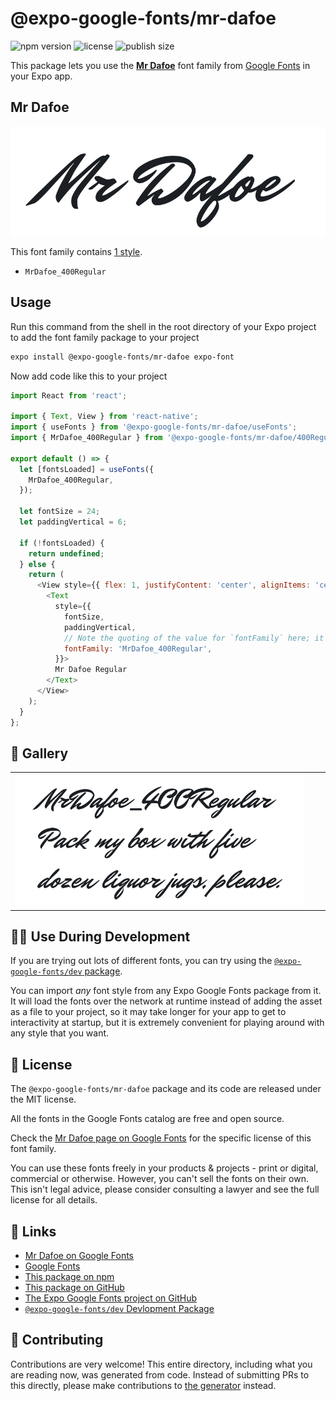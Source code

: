 # @expo-google-fonts/mr-dafoe

![npm version](https://flat.badgen.net/npm/v/@expo-google-fonts/mr-dafoe)
![license](https://flat.badgen.net/github/license/expo/google-fonts)
![publish size](https://flat.badgen.net/packagephobia/install/@expo-google-fonts/mr-dafoe)

This package lets you use the [**Mr Dafoe**](https://fonts.google.com/specimen/Mr+Dafoe) font family from [Google Fonts](https://fonts.google.com/) in your Expo app.

## Mr Dafoe

![Mr Dafoe](./font-family.png)

This font family contains [1 style](#-gallery).

- `MrDafoe_400Regular`

## Usage

Run this command from the shell in the root directory of your Expo project to add the font family package to your project
```sh
expo install @expo-google-fonts/mr-dafoe expo-font
```

Now add code like this to your project
```js
import React from 'react';

import { Text, View } from 'react-native';
import { useFonts } from '@expo-google-fonts/mr-dafoe/useFonts';
import { MrDafoe_400Regular } from '@expo-google-fonts/mr-dafoe/400Regular';

export default () => {
  let [fontsLoaded] = useFonts({
    MrDafoe_400Regular,
  });

  let fontSize = 24;
  let paddingVertical = 6;

  if (!fontsLoaded) {
    return undefined;
  } else {
    return (
      <View style={{ flex: 1, justifyContent: 'center', alignItems: 'center' }}>
        <Text
          style={{
            fontSize,
            paddingVertical,
            // Note the quoting of the value for `fontFamily` here; it expects a string!
            fontFamily: 'MrDafoe_400Regular',
          }}>
          Mr Dafoe Regular
        </Text>
      </View>
    );
  }
};

```

## 🔡 Gallery


||||
|-|-|-|
|![MrDafoe_400Regular](.//400Regular/MrDafoe_400Regular.ttf.png)||||


## 👩‍💻 Use During Development

If you are trying out lots of different fonts, you can try using the [`@expo-google-fonts/dev` package](https://github.com/expo/google-fonts/tree/master/font-packages/dev#readme).

You can import *any* font style from any Expo Google Fonts package from it. It will load the fonts
over the network at runtime instead of adding the asset as a file to your project, so it may take longer
for your app to get to interactivity at startup, but it is extremely convenient
for playing around with any style that you want.

## 📖 License

The `@expo-google-fonts/mr-dafoe` package and its code are released under the MIT license.

All the fonts in the Google Fonts catalog are free and open source.

Check the [Mr Dafoe page on Google Fonts](https://fonts.google.com/specimen/Mr+Dafoe) for the specific license of this font family.

You can use these fonts freely in your products & projects - print or digital, commercial or otherwise. However, you can't sell the fonts on their own. This isn't legal advice, please consider consulting a lawyer and see the full license for all details.

## 🔗 Links

- [Mr Dafoe on Google Fonts](https://fonts.google.com/specimen/Mr+Dafoe)
- [Google Fonts](https://fonts.google.com/)
- [This package on npm](https://www.npmjs.com/package/@expo-google-fonts/mr-dafoe)
- [This package on GitHub](https://github.com/expo/google-fonts/tree/master/font-packages/mr-dafoe)
- [The Expo Google Fonts project on GitHub](https://github.com/expo/google-fonts)
- [`@expo-google-fonts/dev` Devlopment Package](https://github.com/expo/google-fonts/tree/master/font-packages/dev)

## 🤝 Contributing

Contributions are very welcome! This entire directory, including what you are reading now, was generated from code. Instead of submitting PRs to this directly, please make contributions to [the generator](https://github.com/expo/google-fonts/tree/master/packages/generator) instead.
